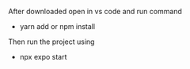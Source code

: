 After downloaded open in vs code and run command
- yarn add or npm install

Then run the project using
- npx expo start
